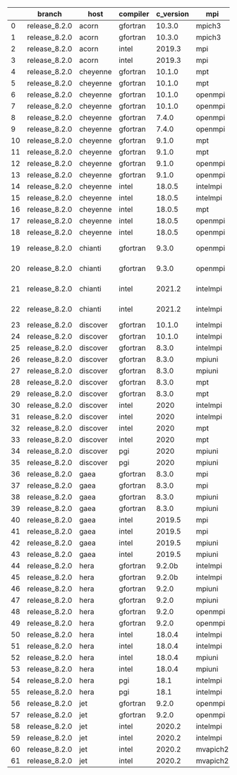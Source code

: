 |    | branch        | host     | compiler   | c_version   | mpi      | m_version          | o_g   | os     | build   | u_pass   | u_fail   | s_pass   | s_fail   | e_pass   | e_fail   | nuopc_pass   | nuopc_fail   | artifacts_hash                                                                                             | modified            |
|----|---------------|----------|------------|-------------|----------|--------------------|-------|--------|---------|----------|----------|----------|----------|----------|----------|--------------|--------------|------------------------------------------------------------------------------------------------------------|---------------------|
|  0 | release_8.2.0 | acorn    | gfortran   | 10.3.0      | mpich3   | 8.1.7              | O     | Linux  | Pass    | 8926     | 0        | 49       | 0        | 80       | 0        | 50           | 0            | [artifacts](https://github.com/esmf-org/esmf-test-artifacts/tree/18986ed03f86e8b2ca403368537a8e1766f3189a) | 03/02/2022_19:10:46 |
|  1 | release_8.2.0 | acorn    | gfortran   | 10.3.0      | mpich3   | 8.1.7              | g     | Linux  | Pass    | 8926     | 0        | 49       | 0        | 80       | 0        | 50           | 0            | [artifacts](https://github.com/esmf-org/esmf-test-artifacts/tree/818ce84f5700bbe7321693e09f730e07973b97f2) | 03/02/2022_19:10:46 |
|  2 | release_8.2.0 | acorn    | intel      | 2019.3      | mpi      | 8.1.7              | O     | Linux  | Pass    | 8926     | 0        | 49       | 0        | 80       | 0        | 50           | 0            | [artifacts](https://github.com/esmf-org/esmf-test-artifacts/tree/4c92a3426d458a306f422f77640b0e28b2b5ba44) | 03/02/2022_19:10:46 |
|  3 | release_8.2.0 | acorn    | intel      | 2019.3      | mpi      | 8.1.7              | g     | Linux  | Pass    | 8926     | 0        | 49       | 0        | 80       | 0        | 50           | 0            | [artifacts](https://github.com/esmf-org/esmf-test-artifacts/tree/0aca6bd6d4b0131e49b4ccf3298e6613cf7850d8) | 03/02/2022_19:10:46 |
|  4 | release_8.2.0 | cheyenne | gfortran   | 10.1.0      | mpt      | 2.23               | O     | Linux  | Pass    | 8926     | 0        | 49       | 0        | 80       | 0        | 50           | 0            | [artifacts](https://github.com/esmf-org/esmf-test-artifacts/tree/066b9419343950b4367fd3b04e6e5344de60e4d9) | 03/02/2022_19:17:21 |
|  5 | release_8.2.0 | cheyenne | gfortran   | 10.1.0      | mpt      | 2.23               | g     | Linux  | Pass    | 8926     | 0        | 49       | 0        | 80       | 0        | 50           | 0            | [artifacts](https://github.com/esmf-org/esmf-test-artifacts/tree/f642a0bfe8027bc79fbf251974b220f841e96a03) | 03/02/2022_19:17:21 |
|  6 | release_8.2.0 | cheyenne | gfortran   | 10.1.0      | openmpi  | 4.0.5              | O     | Linux  | Pass    | 8926     | 0        | 49       | 0        | 80       | 0        | 50           | 0            | [artifacts](https://github.com/esmf-org/esmf-test-artifacts/tree/64cb846d44e61c71180ba90762817b5e148115a9) | 03/02/2022_19:17:21 |
|  7 | release_8.2.0 | cheyenne | gfortran   | 10.1.0      | openmpi  | 4.0.5              | g     | Linux  | Pass    | 8926     | 0        | 49       | 0        | 80       | 0        | 50           | 0            | [artifacts](https://github.com/esmf-org/esmf-test-artifacts/tree/fbda204ac92c1d9d31376a4d5a8b9108752713aa) | 03/02/2022_19:17:21 |
|  8 | release_8.2.0 | cheyenne | gfortran   | 7.4.0       | openmpi  | 4.0.3              | O     | Linux  | Pass    | 8926     | 0        | 49       | 0        | 80       | 0        | 50           | 0            | [artifacts](https://github.com/esmf-org/esmf-test-artifacts/tree/28206674af2e356cfe0e5020e7a9a4da9e338b5c) | 03/02/2022_19:17:21 |
|  9 | release_8.2.0 | cheyenne | gfortran   | 7.4.0       | openmpi  | 4.0.3              | g     | Linux  | Pass    | 8926     | 0        | 49       | 0        | 80       | 0        | 50           | 0            | [artifacts](https://github.com/esmf-org/esmf-test-artifacts/tree/5d1a9c30fd97522643f028a4b309d0b0b58903c3) | 03/02/2022_19:17:21 |
| 10 | release_8.2.0 | cheyenne | gfortran   | 9.1.0       | mpt      | 2.22               | O     | Linux  | Pass    | 8926     | 0        | 49       | 0        | 80       | 0        | 50           | 0            | [artifacts](https://github.com/esmf-org/esmf-test-artifacts/tree/7be37e4dc897b5cff1c5b2819706c144157ef0ba) | 03/02/2022_19:17:21 |
| 11 | release_8.2.0 | cheyenne | gfortran   | 9.1.0       | mpt      | 2.22               | g     | Linux  | Pass    | 8926     | 0        | 49       | 0        | 80       | 0        | 50           | 0            | [artifacts](https://github.com/esmf-org/esmf-test-artifacts/tree/3d6530f447e49bc5f17e946965c764d11cadfb6a) | 03/02/2022_19:17:21 |
| 12 | release_8.2.0 | cheyenne | gfortran   | 9.1.0       | openmpi  | 4.0.5              | O     | Linux  | Pass    | 8926     | 0        | 49       | 0        | 80       | 0        | 50           | 0            | [artifacts](https://github.com/esmf-org/esmf-test-artifacts/tree/8171e339f3d4c4caa20658c7108a48c5f3ab11f7) | 03/02/2022_19:17:21 |
| 13 | release_8.2.0 | cheyenne | gfortran   | 9.1.0       | openmpi  | 4.0.5              | g     | Linux  | Pass    | 8926     | 0        | 49       | 0        | 80       | 0        | 50           | 0            | [artifacts](https://github.com/esmf-org/esmf-test-artifacts/tree/243687853ecf230a603a450efc24782e3f1a7be4) | 03/02/2022_19:17:21 |
| 14 | release_8.2.0 | cheyenne | intel      | 18.0.5      | intelmpi | 2018.4.274         | O     | Linux  | Pass    | 8926     | 0        | 49       | 0        | 80       | 0        | 50           | 0            | [artifacts](https://github.com/esmf-org/esmf-test-artifacts/tree/b46cd35a12e7e985b01c830089626cf2b3971ea5) | 03/02/2022_19:17:21 |
| 15 | release_8.2.0 | cheyenne | intel      | 18.0.5      | intelmpi | 2018.4.274         | g     | Linux  | Pass    | 8926     | 0        | 49       | 0        | 80       | 0        | 50           | 0            | [artifacts](https://github.com/esmf-org/esmf-test-artifacts/tree/2fd84f8d92a9e216934f591062a9864686c490d0) | 03/02/2022_19:17:21 |
| 16 | release_8.2.0 | cheyenne | intel      | 18.0.5      | mpt      | 2.19               | O     | Linux  | Pass    | 8926     | 0        | 49       | 0        | 80       | 0        | 50           | 0            | [artifacts](https://github.com/esmf-org/esmf-test-artifacts/tree/16588d7936d6b6fdb732a97ae15c5db545765647) | 03/02/2022_19:17:21 |
| 17 | release_8.2.0 | cheyenne | intel      | 18.0.5      | openmpi  | 3.1.4              | O     | Linux  | Pass    | 8926     | 0        | 49       | 0        | 80       | 0        | 50           | 0            | [artifacts](https://github.com/esmf-org/esmf-test-artifacts/tree/3b5b2b47d4d8520d8c7e3d747469cad3fb190ff1) | 03/02/2022_19:17:21 |
| 18 | release_8.2.0 | cheyenne | intel      | 18.0.5      | openmpi  | 3.1.4              | g     | Linux  | Pass    | 8926     | 0        | 49       | 0        | 80       | 0        | 50           | 0            | [artifacts](https://github.com/esmf-org/esmf-test-artifacts/tree/c661ddbadc4490408c51b2aa396891aa51a491f1) | 03/02/2022_19:17:21 |
| 19 | release_8.2.0 | chianti  | gfortran   | 9.3.0       | openmpi  | 4.0.5-gcc-9.3.0    | O     | Linux  | Pass    | pending  | pending  | pending  | pending  | pending  | pending  | pending      | pending      | [artifacts](https://github.com/esmf-org/esmf-test-artifacts/tree/351da6db19c50188d4ff53a758b6cf62bd004e99) | 03/02/2022_19:21:36 |
| 20 | release_8.2.0 | chianti  | gfortran   | 9.3.0       | openmpi  | 4.0.5-gcc-9.3.0    | g     | Linux  | Pass    | 8926     | 0        | 49       | 0        | 80       | 0        | 44           | 6            | [artifacts](https://github.com/esmf-org/esmf-test-artifacts/tree/f5f3e56a58d231b7ad04b8b784f6726f5db10a5d) | 03/02/2022_19:21:36 |
| 21 | release_8.2.0 | chianti  | intel      | 2021.2      | intelmpi | 2021.2.0-gcc-9.3.0 | O     | Linux  | Pass    | 8926     | 0        | 49       | 0        | 80       | 0        | 44           | 6            | [artifacts](https://github.com/esmf-org/esmf-test-artifacts/tree/5e9f81f828c667e471a0e1eaae9569ab3a66dfbb) | 03/02/2022_19:21:36 |
| 22 | release_8.2.0 | chianti  | intel      | 2021.2      | intelmpi | 2021.2.0-gcc-9.3.0 | g     | Linux  | Pass    | 8926     | 0        | 49       | 0        | 80       | 0        | 44           | 6            | [artifacts](https://github.com/esmf-org/esmf-test-artifacts/tree/d8915c4906afa5da450995a9a3052059b8de4be0) | 03/02/2022_19:21:36 |
| 23 | release_8.2.0 | discover | gfortran   | 10.1.0      | intelmpi | 19.1.3.304         | O     | Linux  | Pass    | 8911     | 15       | 49       | 0        | 80       | 0        | 50           | 0            | [artifacts](https://github.com/esmf-org/esmf-test-artifacts/tree/20b166eac80aec8f3bd95ff3a3448f6c434800b4) | 03/02/2022_19:26:57 |
| 24 | release_8.2.0 | discover | gfortran   | 10.1.0      | intelmpi | 19.1.3.304         | g     | Linux  | Pass    | 8911     | 15       | 49       | 0        | 80       | 0        | 50           | 0            | [artifacts](https://github.com/esmf-org/esmf-test-artifacts/tree/23bde2efd20c4fd8f6cb06c6de6f6f11a698cf40) | 03/02/2022_19:26:57 |
| 25 | release_8.2.0 | discover | gfortran   | 8.3.0       | intelmpi | 19.1.3.304         | O     | Linux  | Pass    | 8911     | 15       | 49       | 0        | 80       | 0        | 50           | 0            | [artifacts](https://github.com/esmf-org/esmf-test-artifacts/tree/ad02c64c9fb694eda5ca386a08c5376047b84f62) | 03/02/2022_19:26:57 |
| 26 | release_8.2.0 | discover | gfortran   | 8.3.0       | mpiuni   | none               | O     | Linux  | Fail    | 7418     | 0        | 8        | 0        | 43       | 0        | 0            | 50           | [artifacts](https://github.com/esmf-org/esmf-test-artifacts/tree/e38ed011e2d49019bc1534d13eea5d6d15dfb331) | 03/02/2022_19:26:57 |
| 27 | release_8.2.0 | discover | gfortran   | 8.3.0       | mpiuni   | none               | g     | Linux  | Fail    | 7418     | 0        | 8        | 0        | 43       | 0        | 0            | 50           | [artifacts](https://github.com/esmf-org/esmf-test-artifacts/tree/7890d31049db3944d45aceea87a8e5317d94baa6) | 03/02/2022_19:26:57 |
| 28 | release_8.2.0 | discover | gfortran   | 8.3.0       | mpt      | 2.17               | O     | Linux  | Pass    | 8926     | 0        | 49       | 0        | 80       | 0        | 46           | 4            | [artifacts](https://github.com/esmf-org/esmf-test-artifacts/tree/c4016381df044a5bf344cc2819501ae74ce34bf2) | 03/02/2022_19:26:57 |
| 29 | release_8.2.0 | discover | gfortran   | 8.3.0       | mpt      | 2.17               | g     | Linux  | Pass    | 8926     | 0        | 49       | 0        | 80       | 0        | 46           | 4            | [artifacts](https://github.com/esmf-org/esmf-test-artifacts/tree/466d0416e5ffd38f921dc25960085c2d669c1181) | 03/02/2022_19:26:57 |
| 30 | release_8.2.0 | discover | intel      | 2020        | intelmpi | 19.1.3.304         | O     | Linux  | Pass    | 8926     | 0        | 49       | 0        | 80       | 0        | 50           | 0            | [artifacts](https://github.com/esmf-org/esmf-test-artifacts/tree/7694216f544e208abeeeb0d0273fc85e67684b0d) | 03/02/2022_19:26:57 |
| 31 | release_8.2.0 | discover | intel      | 2020        | intelmpi | 19.1.3.304         | g     | Linux  | Pass    | 8926     | 0        | 49       | 0        | 80       | 0        | 50           | 0            | [artifacts](https://github.com/esmf-org/esmf-test-artifacts/tree/2bfaa2c5f669971eb49833335233f05580d9d205) | 03/02/2022_19:26:57 |
| 32 | release_8.2.0 | discover | intel      | 2020        | mpt      | 2.17               | O     | Linux  | Pass    | 8926     | 0        | 49       | 0        | 80       | 0        | 50           | 0            | [artifacts](https://github.com/esmf-org/esmf-test-artifacts/tree/808e46cf6de8097dd595bc1f600b1db1025ea57c) | 03/02/2022_19:26:57 |
| 33 | release_8.2.0 | discover | intel      | 2020        | mpt      | 2.17               | g     | Linux  | Pass    | 8926     | 0        | 49       | 0        | 80       | 0        | 50           | 0            | [artifacts](https://github.com/esmf-org/esmf-test-artifacts/tree/4f46fecb25b15923d1f22b09cf3fe4dee1663c17) | 03/02/2022_19:26:57 |
| 34 | release_8.2.0 | discover | pgi        | 2020        | mpiuni   | none               | O     | Linux  | Fail    | 6796     | 622      | 6        | 2        | 40       | 3        | 0            | 50           | [artifacts](https://github.com/esmf-org/esmf-test-artifacts/tree/b4f869fd25d26ce283c5d043503a4d97c300cd5b) | 03/02/2022_19:26:57 |
| 35 | release_8.2.0 | discover | pgi        | 2020        | mpiuni   | none               | g     | Linux  | Fail    | 6796     | 622      | 4        | 4        | 40       | 3        | 0            | 50           | [artifacts](https://github.com/esmf-org/esmf-test-artifacts/tree/43439be033e72786dd0bd5672b57f26503770053) | 03/02/2022_19:26:57 |
| 36 | release_8.2.0 | gaea     | gfortran   | 8.3.0       | mpi      | 7.7.11             | O     | Unicos | Fail    | 8925     | 1        | 49       | 0        | 80       | 0        | 47           | 3            | [artifacts](https://github.com/esmf-org/esmf-test-artifacts/tree/b717fad0aa7ac1510008c97190d4165bbb138376) | 03/02/2022_19:31:55 |
| 37 | release_8.2.0 | gaea     | gfortran   | 8.3.0       | mpi      | 7.7.11             | g     | Unicos | Fail    | 8925     | 1        | 49       | 0        | 80       | 0        | 47           | 3            | [artifacts](https://github.com/esmf-org/esmf-test-artifacts/tree/e8af3e69d3d367b789c9422c957c2cb5d9e2bed9) | 03/02/2022_19:31:55 |
| 38 | release_8.2.0 | gaea     | gfortran   | 8.3.0       | mpiuni   | none               | O     | Unicos | Fail    | 7418     | 0        | 8        | 0        | 43       | 0        | 0            | 50           | [artifacts](https://github.com/esmf-org/esmf-test-artifacts/tree/3a84ac4bb0d660827ca15b38d495cf542b789cd4) | 03/02/2022_19:31:55 |
| 39 | release_8.2.0 | gaea     | gfortran   | 8.3.0       | mpiuni   | none               | g     | Unicos | Fail    | 7418     | 0        | 8        | 0        | 43       | 0        | 0            | 50           | [artifacts](https://github.com/esmf-org/esmf-test-artifacts/tree/70cc3f03aa2c77e69ac3dee841a42b53af05b07e) | 03/02/2022_19:31:55 |
| 40 | release_8.2.0 | gaea     | intel      | 2019.5      | mpi      | 7.7.11             | O     | Unicos | Fail    | 8911     | 15       | 49       | 0        | 80       | 0        | 47           | 3            | [artifacts](https://github.com/esmf-org/esmf-test-artifacts/tree/2041769335473fe747e300eed9f900bdc5584396) | 03/02/2022_19:31:55 |
| 41 | release_8.2.0 | gaea     | intel      | 2019.5      | mpi      | 7.7.11             | g     | Unicos | Fail    | 8911     | 15       | 49       | 0        | 80       | 0        | 47           | 3            | [artifacts](https://github.com/esmf-org/esmf-test-artifacts/tree/173653cf5589770d25f4a0285638be52fbe6cc28) | 03/02/2022_19:31:55 |
| 42 | release_8.2.0 | gaea     | intel      | 2019.5      | mpiuni   | none               | O     | Unicos | Fail    | 7403     | 15       | 8        | 0        | 43       | 0        | 0            | 50           | [artifacts](https://github.com/esmf-org/esmf-test-artifacts/tree/ba5db525298999d2cdaa606d6ff912e9561e5faa) | 03/02/2022_19:31:55 |
| 43 | release_8.2.0 | gaea     | intel      | 2019.5      | mpiuni   | none               | g     | Unicos | Fail    | 7403     | 15       | 8        | 0        | 43       | 0        | 0            | 50           | [artifacts](https://github.com/esmf-org/esmf-test-artifacts/tree/eb5df387b121fef4a12606ffe349dc461578da6e) | 03/02/2022_19:31:55 |
| 44 | release_8.2.0 | hera     | gfortran   | 9.2.0b      | intelmpi | 2020               | O     | Linux  | Pass    | 8911     | 15       | 49       | 0        | 80       | 0        | 50           | 0            | [artifacts](https://github.com/esmf-org/esmf-test-artifacts/tree/940eac679bca8ea9760ec39602b80ba773bb8a4e) | 03/02/2022_19:38:03 |
| 45 | release_8.2.0 | hera     | gfortran   | 9.2.0b      | intelmpi | 2020               | g     | Linux  | Pass    | 8911     | 15       | 49       | 0        | 80       | 0        | 50           | 0            | [artifacts](https://github.com/esmf-org/esmf-test-artifacts/tree/46e07498bb465d7fc4517b9a8fa833c23b9153fa) | 03/02/2022_19:38:03 |
| 46 | release_8.2.0 | hera     | gfortran   | 9.2.0       | mpiuni   | none               | O     | Linux  | Fail    | 7418     | 0        | 8        | 0        | 43       | 0        | 0            | 50           | [artifacts](https://github.com/esmf-org/esmf-test-artifacts/tree/7687a5acb49295f0e6a5a52102fdae777bbbd710) | 03/02/2022_19:38:03 |
| 47 | release_8.2.0 | hera     | gfortran   | 9.2.0       | mpiuni   | none               | g     | Linux  | Fail    | 7418     | 0        | 8        | 0        | 43       | 0        | 0            | 50           | [artifacts](https://github.com/esmf-org/esmf-test-artifacts/tree/7d276332f4130adfcf69b1eebbbaf04e5bc5387f) | 03/02/2022_19:38:03 |
| 48 | release_8.2.0 | hera     | gfortran   | 9.2.0       | openmpi  | 3.1.4              | O     | Linux  | Pass    | 8926     | 0        | 49       | 0        | 80       | 0        | 50           | 0            | [artifacts](https://github.com/esmf-org/esmf-test-artifacts/tree/c0ac3bba8e8e2d5dba8b973d54518bc2d7286182) | 03/02/2022_19:38:03 |
| 49 | release_8.2.0 | hera     | gfortran   | 9.2.0       | openmpi  | 3.1.4              | g     | Linux  | Pass    | 8926     | 0        | 49       | 0        | 80       | 0        | 50           | 0            | [artifacts](https://github.com/esmf-org/esmf-test-artifacts/tree/3eeef312b232b7d7d47b3061fa3381592e06c9ab) | 03/02/2022_19:38:03 |
| 50 | release_8.2.0 | hera     | intel      | 18.0.4      | intelmpi | 2018.4.274         | O     | Linux  | Pass    | 8926     | 0        | 49       | 0        | 80       | 0        | 50           | 0            | [artifacts](https://github.com/esmf-org/esmf-test-artifacts/tree/388d128f9d99890b7c371320081513d93dee06f9) | 03/02/2022_19:38:03 |
| 51 | release_8.2.0 | hera     | intel      | 18.0.4      | intelmpi | 2018.4.274         | g     | Linux  | Pass    | 8926     | 0        | 49       | 0        | 80       | 0        | 50           | 0            | [artifacts](https://github.com/esmf-org/esmf-test-artifacts/tree/4725d0b83b464107a6eb4935a701541c0a1d416d) | 03/02/2022_19:38:03 |
| 52 | release_8.2.0 | hera     | intel      | 18.0.4      | mpiuni   | none               | O     | Linux  | Fail    | 7418     | 0        | 8        | 0        | 43       | 0        | 0            | 50           | [artifacts](https://github.com/esmf-org/esmf-test-artifacts/tree/80fb30180c03bebce7b0e14207a878594bc8f035) | 03/02/2022_19:38:03 |
| 53 | release_8.2.0 | hera     | intel      | 18.0.4      | mpiuni   | none               | g     | Linux  | Fail    | 7418     | 0        | 8        | 0        | 43       | 0        | 0            | 50           | [artifacts](https://github.com/esmf-org/esmf-test-artifacts/tree/26b3a875a8f2e17d7bd5a24ca3f47b53bf8cc472) | 03/02/2022_19:38:03 |
| 54 | release_8.2.0 | hera     | pgi        | 18.1        | intelmpi | 2018.0.4           | O     | Linux  | Fail    | fail     | fail     | fail     | fail     | fail     | fail     | 0            | 50           | [artifacts](https://github.com/esmf-org/esmf-test-artifacts/tree/103337a8b9bc6d08ed37c10e897d2e93da506291) | 03/02/2022_19:38:03 |
| 55 | release_8.2.0 | hera     | pgi        | 18.1        | intelmpi | 2018.0.4           | g     | Linux  | Fail    | fail     | fail     | fail     | fail     | fail     | fail     | 0            | 50           | [artifacts](https://github.com/esmf-org/esmf-test-artifacts/tree/2bd4994aed9cc77df3ffaa96920fb814e792d888) | 03/02/2022_19:38:03 |
| 56 | release_8.2.0 | jet      | gfortran   | 9.2.0       | openmpi  | 3.1.4              | O     | Linux  | Pass    | 8926     | 0        | 49       | 0        | 80       | 0        | 50           | 0            | [artifacts](https://github.com/esmf-org/esmf-test-artifacts/tree/377a4904571fd995d9efd6bef04d9b668ced8f1c) | 03/02/2022_19:42:45 |
| 57 | release_8.2.0 | jet      | gfortran   | 9.2.0       | openmpi  | 3.1.4              | g     | Linux  | Pass    | 8926     | 0        | 49       | 0        | 80       | 0        | 50           | 0            | [artifacts](https://github.com/esmf-org/esmf-test-artifacts/tree/bfc920cc0db44f576501112bf120089074443db4) | 03/02/2022_19:42:45 |
| 58 | release_8.2.0 | jet      | intel      | 2020.2      | intelmpi | 2020.2             | O     | Linux  | Pass    | fail     | fail     | fail     | fail     | fail     | fail     | 0            | 0            | [artifacts](https://github.com/esmf-org/esmf-test-artifacts/tree/6aa42627743ab6fd8834193e68a93d940300ae97) | 03/02/2022_19:42:45 |
| 59 | release_8.2.0 | jet      | intel      | 2020.2      | intelmpi | 2020.2             | g     | Linux  | Pass    | fail     | fail     | fail     | fail     | fail     | fail     | 0            | 0            | [artifacts](https://github.com/esmf-org/esmf-test-artifacts/tree/2c3df9f5566bfbcb095d6b6954eb414c6739ae04) | 03/02/2022_19:42:45 |
| 60 | release_8.2.0 | jet      | intel      | 2020.2      | mvapich2 | 2.3                | O     | Linux  | Pass    | 8926     | 0        | 49       | 0        | 80       | 0        | 44           | 6            | [artifacts](https://github.com/esmf-org/esmf-test-artifacts/tree/d88f8d458737dd123b06d1cdc98fa24606989fab) | 03/02/2022_19:42:45 |
| 61 | release_8.2.0 | jet      | intel      | 2020.2      | mvapich2 | 2.3                | g     | Linux  | Pass    | 8926     | 0        | 49       | 0        | 80       | 0        | 44           | 6            | [artifacts](https://github.com/esmf-org/esmf-test-artifacts/tree/80e0fb634e8df4f3b0ea9fe1a429d98a9fcbf12a) | 03/02/2022_19:42:45 |